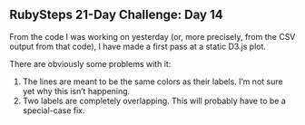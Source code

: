 ## RubySteps 21-Day Challenge: Day 14

From the code I was working on yesterday (or, more precisely, from the CSV output from that code), I have made a first pass at a static D3.js plot.

There are obviously some problems with it:

1. The lines are meant to be the same colors as their labels. I’m not sure yet why this isn’t happening.
2. Two labels are completely overlapping. This will probably have to be a special-case fix.
